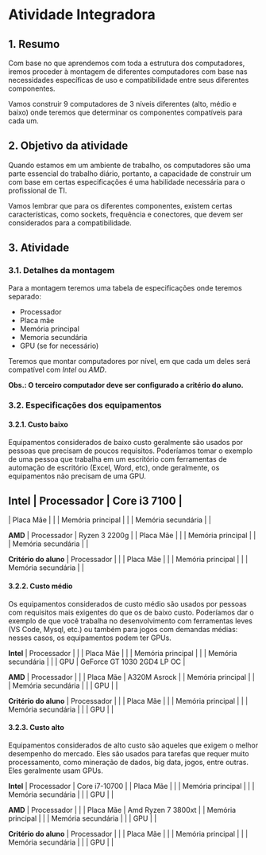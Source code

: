 # Atividade Integradora

## 1. Resumo

Com base no que aprendemos com toda a estrutura dos computadores, iremos proceder à montagem de diferentes computadores com base nas necessidades específicas de uso e compatibilidade entre seus diferentes componentes.

Vamos construir 9 computadores de 3 níveis diferentes (alto, médio e baixo) onde teremos que determinar os componentes compatíveis para cada um.

## 2. Objetivo da atividade

Quando estamos em um ambiente de trabalho, os computadores são uma parte essencial do trabalho diário, portanto, a capacidade de construir um com base em certas especificações é uma habilidade necessária para o profissional de TI.

Vamos lembrar que para
os diferentes componentes, existem certas características, como sockets, frequência e conectores, que devem ser considerados para a compatibilidade.

## 3. Atividade

### 3.1. Detalhes da montagem

Para a montagem teremos uma tabela de especificações onde teremos separado:

* Processador
* Placa mãe
* Memória principal
* Memoria secundária
* GPU (se for necessário)

Teremos que montar computadores por nível, em que cada um deles será compatível com *Intel* ou *AMD*.

**Obs.: O terceiro computador deve ser configurado a critério do aluno.**

### 3.2. Especificações dos equipamentos

#### 3.2.1. Custo baixo

Equipamentos considerados de baixo custo geralmente são usados por pessoas que precisam de poucos requisitos. Poderíamos tomar o exemplo de uma pessoa que trabalha em um escritório com ferramentas de automação de escritório (Excel, Word, etc), onde geralmente, os equipamentos não precisam de uma GPU.

**Intel**
| Processador        | Core i3 7100 |
-------------------------------------
| Placa Mãe          |              |
| Memória principal  |              |
| Memória secundária |              |

**AMD**
| Processador        | Ryzen 3 2200g |
| Placa Mãe          |               |
| Memória principal  |               |
| Memória secundária |               |

**Critério do aluno**
| Processador        |               |
| Placa Mãe          |               |
| Memória principal  |               |
| Memória secundária |               |

#### 3.2.2. Custo médio

Os equipamentos considerados de custo médio são usados por pessoas com requisitos mais exigentes do que os de baixo custo. Poderíamos dar o exemplo de que você trabalha no desenvolvimento com ferramentas leves (VS Code, Mysql, etc.) ou também para jogos com demandas médias: nesses casos, os equipamentos podem ter GPUs.


**Intel**
| Processador        |                            |
| Placa Mãe          |                            |
| Memória principal  |                            |
| Memória secundária |                            |
| GPU                | GeForce GT 1030 2GD4 LP OC |

**AMD**
| Processador        |              |
| Placa Mãe          | A320M Asrock |
| Memória principal  |              |
| Memória secundária |              |
| GPU                |              |

**Critério do aluno**
| Processador        |              |
| Placa Mãe          |              |
| Memória principal  |              |
| Memória secundária |              |
| GPU                |              |

#### 3.2.3. Custo alto

Equipamentos considerados de alto custo são aqueles que exigem o melhor desempenho do mercado. Eles são usados para tarefas que requer muito processamento, como mineração de dados, big data, jogos, entre outras. Eles geralmente usam GPUs.


**Intel**
| Processador        | Core i7-10700 |
| Placa Mãe          |               |
| Memória principal  |               |
| Memória secundária |               |
| GPU                |               |

**AMD**
| Processador        |                    |
| Placa Mãe          | Amd Ryzen 7 3800xt |
| Memória principal  |                    |
| Memória secundária |                    |
| GPU                |                    |

**Critério do aluno**
| Processador        |              |
| Placa Mãe          |              |
| Memória principal  |              |
| Memória secundária |              |
| GPU                |              |
